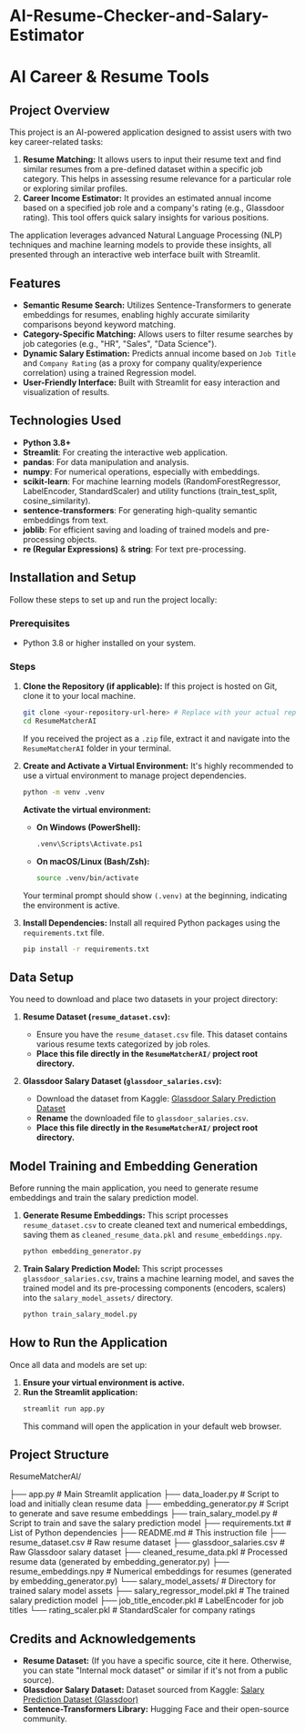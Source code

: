 # AI-Resume-Checker-and-Salary-Estimator

# AI Career & Resume Tools

## Project Overview

This project is an AI-powered application designed to assist users with two key career-related tasks:
1.  **Resume Matching:** It allows users to input their resume text and find similar resumes from a pre-defined dataset within a specific job category. This helps in assessing resume relevance for a particular role or exploring similar profiles.
2.  **Career Income Estimator:** It provides an estimated annual income based on a specified job role and a company's rating (e.g., Glassdoor rating). This tool offers quick salary insights for various positions.

The application leverages advanced Natural Language Processing (NLP) techniques and machine learning models to provide these insights, all presented through an interactive web interface built with Streamlit.

## Features

* **Semantic Resume Search:** Utilizes Sentence-Transformers to generate embeddings for resumes, enabling highly accurate similarity comparisons beyond keyword matching.
* **Category-Specific Matching:** Allows users to filter resume searches by job categories (e.g., "HR", "Sales", "Data Science").
* **Dynamic Salary Estimation:** Predicts annual income based on `Job Title` and `Company Rating` (as a proxy for company quality/experience correlation) using a trained Regression model.
* **User-Friendly Interface:** Built with Streamlit for easy interaction and visualization of results.

## Technologies Used

* **Python 3.8+**
* **Streamlit**: For creating the interactive web application.
* **pandas**: For data manipulation and analysis.
* **numpy**: For numerical operations, especially with embeddings.
* **scikit-learn**: For machine learning models (RandomForestRegressor, LabelEncoder, StandardScaler) and utility functions (train_test_split, cosine_similarity).
* **sentence-transformers**: For generating high-quality semantic embeddings from text.
* **joblib**: For efficient saving and loading of trained models and pre-processing objects.
* **re (Regular Expressions)** & **string**: For text pre-processing.

## Installation and Setup

Follow these steps to set up and run the project locally:

### Prerequisites

* Python 3.8 or higher installed on your system.

### Steps

1.  **Clone the Repository (if applicable):**
    If this project is hosted on Git, clone it to your local machine.
    ```bash
    git clone <your-repository-url-here> # Replace with your actual repository URL
    cd ResumeMatcherAI
    ```
    If you received the project as a `.zip` file, extract it and navigate into the `ResumeMatcherAI` folder in your terminal.

2.  **Create and Activate a Virtual Environment:**
    It's highly recommended to use a virtual environment to manage project dependencies.
    ```bash
    python -m venv .venv
    ```
    **Activate the virtual environment:**
    * **On Windows (PowerShell):**
        ```bash
        .venv\Scripts\Activate.ps1
        ```
    * **On macOS/Linux (Bash/Zsh):**
        ```bash
        source .venv/bin/activate
        ```
    Your terminal prompt should show `(.venv)` at the beginning, indicating the environment is active.

3.  **Install Dependencies:**
    Install all required Python packages using the `requirements.txt` file.
    ```bash
    pip install -r requirements.txt
    ```

## Data Setup

You need to download and place two datasets in your project directory:

1.  **Resume Dataset (`resume_dataset.csv`):**
    * Ensure you have the `resume_dataset.csv` file. This dataset contains various resume texts categorized by job roles.
    * **Place this file directly in the `ResumeMatcherAI/` project root directory.**

2.  **Glassdoor Salary Dataset (`glassdoor_salaries.csv`):**
    * Download the dataset from Kaggle: [Glassdoor Salary Prediction Dataset](https://www.kaggle.com/datasets/sureshmecad/salary-prediction-dataset-glassdoor)
    * **Rename** the downloaded file to `glassdoor_salaries.csv`.
    * **Place this file directly in the `ResumeMatcherAI/` project root directory.**

## Model Training and Embedding Generation

Before running the main application, you need to generate resume embeddings and train the salary prediction model.

1.  **Generate Resume Embeddings:**
    This script processes `resume_dataset.csv` to create cleaned text and numerical embeddings, saving them as `cleaned_resume_data.pkl` and `resume_embeddings.npy`.
    ```bash
    python embedding_generator.py
    ```

2.  **Train Salary Prediction Model:**
    This script processes `glassdoor_salaries.csv`, trains a machine learning model, and saves the trained model and its pre-processing components (encoders, scalers) into the `salary_model_assets/` directory.
    ```bash
    python train_salary_model.py
    ```

## How to Run the Application

Once all data and models are set up:

1.  **Ensure your virtual environment is active.**
2.  **Run the Streamlit application:**
    ```bash
    streamlit run app.py
    ```
    This command will open the application in your default web browser.

## Project Structure

ResumeMatcherAI/

├── app.py                      # Main Streamlit application
├── data_loader.py              # Script to load and initially clean resume data
├── embedding_generator.py      # Script to generate and save resume embeddings
├── train_salary_model.py       # Script to train and save the salary prediction model
├── requirements.txt            # List of Python dependencies
├── README.md                   # This instruction file
├── resume_dataset.csv          # Raw resume dataset
├── glassdoor_salaries.csv      # Raw Glassdoor salary dataset
├── cleaned_resume_data.pkl     # Processed resume data (generated by embedding_generator.py)
├── resume_embeddings.npy       # Numerical embeddings for resumes (generated by embedding_generator.py)
└── salary_model_assets/        # Directory for trained salary model assets
├── salary_regressor_model.pkl  # The trained salary prediction model
├── job_title_encoder.pkl       # LabelEncoder for job titles
└── rating_scaler.pkl           # StandardScaler for company ratings


## Credits and Acknowledgements

* **Resume Dataset:** (If you have a specific source, cite it here. Otherwise, you can state "Internal mock dataset" or similar if it's not from a public source).
* **Glassdoor Salary Dataset:** Dataset sourced from Kaggle: [Salary Prediction Dataset (Glassdoor)](https://www.kaggle.com/datasets/sureshmecad/salary-prediction-dataset-glassdoor)
* **Sentence-Transformers Library:** Hugging Face and their open-source community.
